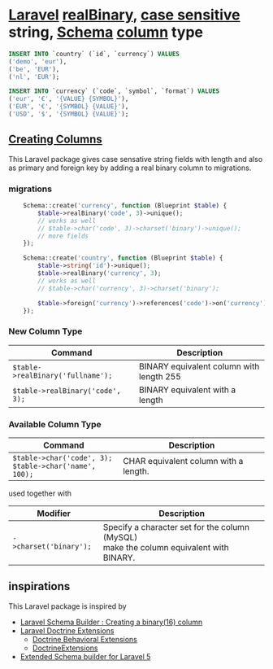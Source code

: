 # [Laravel](http://laravel.com) [realBinary](http://github.com/noud/laravel-schema-real-binary), [case sensitive](http://en.wikipedia.org/wiki/Case_sensitivity) string, [Schema](http://laravel.com/docs/migrations#tables) [column](http://laravel.com/docs/8.x/migrations#columns) type
```sql
INSERT INTO `country` (`id`, `currency`) VALUES
('demo', 'eur'),
('be', 'EUR'),
('nl', 'EUR');

INSERT INTO `currency` (`code`, `symbol`, `format`) VALUES
('eur', '€', '{VALUE} {SYMBOL}'),
('EUR', '€', '{SYMBOL} {VALUE}'),
('USD', '$', '{SYMBOL} {VALUE}');
```
## [Creating Columns](http://laravel.com/docs/migrations#creating-columns)
This Laravel package gives case sensative string fields with length and also as primary and foreign key
by adding a real binary column to migrations.
### migrations
```php
    Schema::create('currency', function (Blueprint $table) {
        $table->realBinary('code', 3)->unique();
        // works as well
        // $table->char('code', 3)->charset('binary')->unique();
        // more fields
    });

    Schema::create('country', function (Blueprint $table) {
        $table->string('id')->unique();
        $table->realBinary('currency', 3);
        // works as well
        // $table->char('currency', 3)->charset('binary');

        $table->foreign('currency')->references('code')->on('currency');
    });
``` 
### New Column Type
<table>
<thead>
<tr>
<th>Command</th>
<th>Description</th>
</tr>
</thead>
<tbody>
<tr>
<td><code class=" language-php"><span class="token variable">$table</span><span class="token operator">-</span><span class="token operator">&gt;</span><span class="token function">realBinary</span><span class="token punctuation">(</span><span class="token single-quoted-string string">'fullname'</span><span class="token punctuation">)</span><span class="token punctuation">;</span></code></td>
<td>BINARY equivalent column with length 255</td>
</tr>
<tr>
<td><code class=" language-php"><span class="token variable">$table</span><span class="token operator">-</span><span class="token operator">&gt;</span><span class="token function">realBinary</span><span class="token punctuation">(</span><span class="token single-quoted-string string">'code'</span><span class="token punctuation">,</span> <span class="token number">3</span><span class="token punctuation">)</span><span class="token punctuation">;</span></code></td>
<td>BINARY equivalent with a length</td>
</tr>
</tbody>
</table>

### Available Column Type
<table>
<thead>
<tr>
<th>Command</th>
<th>Description</th>
</tr>
</thead>
<tbody>
<tr>
<td><code class=" language-php"><span class="token variable">$table</span><span class="token operator">-</span><span class="token operator">&gt;</span><span class="token function">char</span><span class="token punctuation">(</span><span class="token single-quoted-string string">'code'</span><span class="token punctuation">,</span> <span class="token number">3</span><span class="token punctuation">)</span><span class="token punctuation">;</span></code><br><code class=" language-php"><span class="token variable">$table</span><span class="token operator">-</span><span class="token operator">&gt;</span><span class="token function">char</span><span class="token punctuation">(</span><span class="token single-quoted-string string">'name'</span><span class="token punctuation">,</span> <span class="token number">100</span><span class="token punctuation">)</span><span class="token punctuation">;</span></code></td>
<td>CHAR equivalent column with a length.</td>
</tr>
</tbody>
</table>

used together with
<table>
<thead>
<tr>
<th>Modifier</th>
<th>Description</th>
</tr>
</thead>
<tbody>
<tr>
<td><code class=" language-php"><span class="token operator">-</span><span class="token operator">&gt;</span><span class="token function">charset</span><span class="token punctuation">(</span><span class="token single-quoted-string string">'binary'</span><span class="token punctuation">)</span><span class="token punctuation">;</span></code></td>
<td>Specify a character set for the column (MySQL)<br>make the column equivalent with BINARY.</td>
</tr>
</tbody>
</table>

## inspirations
This Laravel package is inspired by
<!-- - [Doctrine Custom Mapping Types](http://doctrine-project.org/projects/doctrine-orm/en/2.7/cookbook/custom-mapping-types.html) -->
- [Laravel Schema Builder : Creating a binary(16) column](http://stackoverflow.com/questions/49389233/laravel-schema-builder-creating-a-binary16-column)
- [Laravel Doctrine Extensions](http://github.com/laravel-doctrine/extensions)
    - [Doctrine Behavioral Extensions](http://github.com/Atlantic18/DoctrineExtensions)
    - [DoctrineExtensions](http://github.com/beberlei/DoctrineExtensions)
- [Extended Schema builder for Laravel 5](http://github.com/rafis/schema-extended)